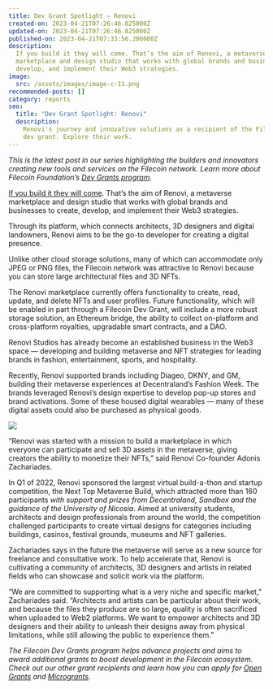 ```yaml
---
title: Dev Grant Spotlight — Renovi
created-on: 2023-04-21T07:26:46.825000Z
updated-on: 2023-04-21T07:26:46.825000Z
published-on: 2023-04-21T07:33:56.200000Z
description:
  If you build it they will come. That’s the aim of Renovi, a metaverse
  marketplace and design studio that works with global brands and businesses to create,
  develop, and implement their Web3 strategies.
image:
  src: /assets/images/image-c-11.png
recommended-posts: []
category: reports
seo:
  title: "Dev Grant Spotlight: Renovi"
  description:
    Renovi's journey and innovative solutions as a recipient of the Filecoin
    dev grant. Explore their work.
---
```


_This is the latest post in our series highlighting the builders and innovators creating new tools and services on the Filecoin network. Learn more about Filecoin Foundation’s_ _[Dev Grants program](https://fil.org/grants/)._

[If you build it they will come](https://en.wikipedia.org/wiki/Field_of_Dreams). That’s the aim of Renovi, a metaverse marketplace and design studio that works with global brands and businesses to create, develop, and implement their Web3 strategies.

Through its platform, which connects architects, 3D designers and digital landowners, Renovi aims to be the go-to developer for creating a digital presence.

Unlike other cloud storage solutions, many of which can accommodate only JPEG or PNG files, the Filecoin network was attractive to Renovi because you can store large architectural files and 3D NFTs.

The Renovi marketplace currently offers functionality to create, read, update, and delete NFTs and user profiles. Future functionality, which will be enabled in part through a Filecoin Dev Grant, will include a more robust storage solution, an Ethereum bridge, the ability to collect on-platform and cross-platform royalties, upgradable smart contracts, and a DAO.

Renovi Studios has already become an established business in the Web3 space — developing and building metaverse and NFT strategies for leading brands in fashion, entertainment, sports, and hospitality.

Recently, Renovi supported brands including Diageo, DKNY, and GM, building their metaverse experiences at Decentraland’s Fashion Week. The brands leveraged Renovi’s design expertise to develop pop-up stores and brand activations. Some of these housed digital wearables — many of these digital assets could also be purchased as physical goods.

![](/assets/images/image-c-12.png)

“Renovi was started with a mission to build a marketplace in which everyone can participate and sell 3D assets in the metaverse, giving creators the ability to monetize their NFTs,” said Renovi Co-founder Adonis Zachariades.

In Q1 of 2022, Renovi sponsored the largest virtual build-a-thon and startup competition, the Next Top Metaverse Build, which attracted more than 160 participants _with support and prizes from Decentraland, Sandbox and the guidance of the University of Nicosia_. Aimed at university students, architects and design professionals from around the world, the competition challenged participants to create virtual designs for categories including buildings, casinos, festival grounds, museums and NFT galleries.

Zachariades says in the future the metaverse will serve as a new source for freelance and consultative work. To help accelerate that, Renovi is cultivating a community of architects, 3D designers and artists in related fields who can showcase and solicit work via the platform.

“We are committed to supporting what is a very niche and specific market,” Zachariades said. “Architects and artists can be particular about their work, and because the files they produce are so large, quality is often sacrificed when uploaded to Web2 platforms. We want to empower architects and 3D designers and their ability to unleash their designs away from physical limitations, while still allowing the public to experience them.”

_The Filecoin Dev Grants program helps advance projects and aims to award additional grants to boost development in the Filecoin ecosystem. Check out our other grant recipients and learn how you can apply for_ _[Open Grants](https://github.com/filecoin-project/devgrants/blob/master/README.md#submit-a-proposal-for-open-grants)_ _and_ _[Microgrants](https://github.com/filecoin-project/devgrants/blob/master/README.md#submit-a-proposal-for-open-grants)._
